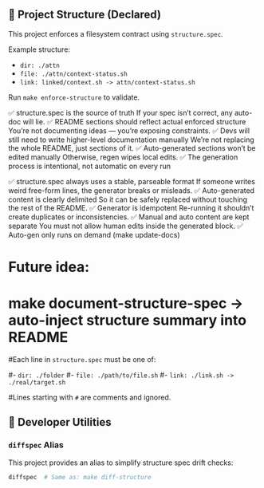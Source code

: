 ## 📁 Project Structure (Declared)

<!-- structure-spec:start -->
This project enforces a filesystem contract using `structure.spec`.

Example structure:

- `dir: ./attn`
- `file: ./attn/context-status.sh`
- `link: linked/context.sh -> attn/context-status.sh`

Run `make enforce-structure` to validate.

<!-- structure-spec:end -->



✅ structure.spec is the source of truth	If your spec isn’t correct, any auto-doc will lie.
✅ README sections should reflect actual enforced structure	You’re not documenting ideas — you’re exposing constraints.
✅ Devs will still need to write higher-level documentation manually	We’re not replacing the whole README, just sections 
of it.
✅ Auto-generated sections won’t be edited manually	Otherwise, regen wipes local edits.
✅ The generation process is intentional, not automatic on every run



✅ structure.spec always uses a stable, parseable format	If someone writes weird free-form lines, the generator 
breaks or misleads.
✅ Auto-generated content is clearly delimited	So it can be safely replaced without touching the rest of the README.
✅ Generator is idempotent	Re-running it shouldn’t create duplicates or inconsistencies.
✅ Manual and auto content are kept separate	You must not allow human edits inside the generated block.
✅ Auto-gen only runs on demand (make update-docs)




# Future idea:
# make document-structure-spec → auto-inject structure summary into README

#Each line in `structure.spec` must be one of:

#- `dir: ./folder`
#- `file: ./path/to/file.sh`
#- `link: ./link.sh -> ./real/target.sh`

#Lines starting with `#` are comments and ignored.




## 🧪 Developer Utilities

### `diffspec` Alias

This project provides an alias to simplify structure spec drift checks:

```bash
diffspec  # Same as: make diff-structure
